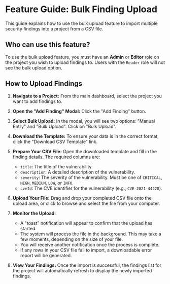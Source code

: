 # Feature Guide: Bulk Finding Upload

This guide explains how to use the bulk upload feature to import multiple security findings into a project from a CSV file.

## Who can use this feature?

To use the bulk upload feature, you must have an **Admin** or **Editor** role on the project you wish to upload findings to. Users with the `Reader` role will not see the bulk upload option.

## How to Upload Findings

1.  **Navigate to a Project:** From the main dashboard, select the project you want to add findings to.

2.  **Open the "Add Finding" Modal:** Click the "Add Finding" button.

3.  **Select Bulk Upload:** In the modal, you will see two options: "Manual Entry" and "Bulk Upload". Click on "Bulk Upload".

4.  **Download the Template:** To ensure your data is in the correct format, click the "Download CSV Template" link.

5.  **Prepare Your CSV File:** Open the downloaded template and fill in the finding details. The required columns are:
    *   `title`: The title of the vulnerability.
    *   `description`: A detailed description of the vulnerability.
    *   `severity`: The severity of the vulnerability. Must be one of `CRITICAL`, `HIGH`, `MEDIUM`, `LOW`, or `INFO`.
    *   `cveId`: The CVE identifier for the vulnerability (e.g., `CVE-2021-44228`).

6.  **Upload Your File:** Drag and drop your completed CSV file onto the upload area, or click to browse and select the file from your computer.

7.  **Monitor the Upload:**
    *   A "toast" notification will appear to confirm that the upload has started.
    *   The system will process the file in the background. This may take a few moments, depending on the size of your file.
    *   You will receive another notification once the process is complete.
    *   If any rows in your CSV file fail to import, a downloadable error report will be generated.

8.  **View Your Findings:** Once the import is successful, the findings list for the project will automatically refresh to display the newly imported findings.